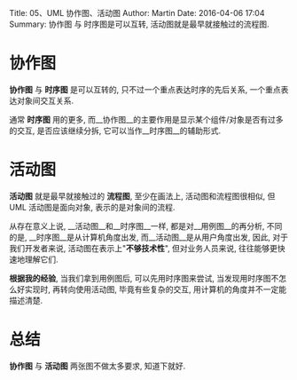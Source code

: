Title: 05、UML 协作图、活动图
Author: Martin
Date: 2016-04-06 17:04
Summary: 协作图 与 时序图是可以互转, 活动图就是最早就接触过的流程图.

# 协作图
__协作图__ 与 __时序图__ 是可以互转的, 只不过一个重点表达时序的先后关系, 一个重点表达对象间交互关系.

通常 __时序图__ 用的更多, 而__协作图__的主要作用是显示某个组件/对象是否有过多的交互, 是否应该继续分拆, 它可以当作__时序图__的辅助形式.

# 活动图
__活动图__ 就是最早就接触过的 __流程图__, 至少在画法上, 活动图和流程图很相似, 但 UML 活动图是面向对象, 表示的是对象间的流程.

从存在意义上说, __活动图__和__时序图__一样, 都是对__用例图__的再分析, 不同的是, __时序图__是从计算机角度出发, 而__活动图__是从用户角度出发, 因此, 对于我们开发者来说, 活动图在表示上"__不够技术性__", 但对业务人员来说, 往往能够更快速地理解它们.

__根据我的经验__, 当我们拿到用例图后, 可以先用时序图来尝试, 当发现用时序图不怎么好实现时, 再转向使用活动图, 毕竟有些复杂的交互, 用计算机的角度并不一定能描述清楚.


# 总结
__协作图__ 与 __活动图__ 两张图不做太多要求, 知道下就好.
